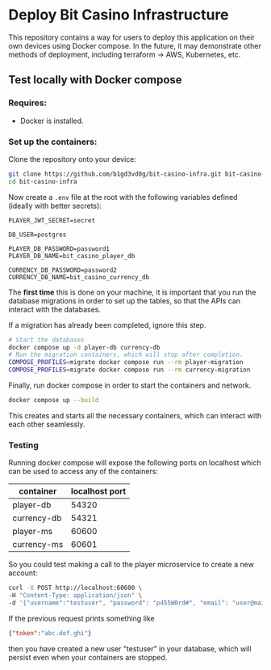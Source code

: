 # Deploy Bit Casino Infrastructure

This repository contains a way for users to deploy this application on their own devices using Docker compose. In the future, it may demonstrate other methods of deployment, including terraform -> AWS, Kubernetes, etc.

## Test locally with Docker compose

### Requires:
- Docker is installed.

### Set up the containers:

Clone the repository onto your device:

```bash
git clone https://github.com/b1gd3vd0g/bit-casino-infra.git bit-casino-infra
cd bit-casino-infra
```

Now create a `.env` file at the root with the following variables defined (ideally with better secrets):

```
PLAYER_JWT_SECRET=secret

DB_USER=postgres

PLAYER_DB_PASSWORD=password1
PLAYER_DB_NAME=bit_casino_player_db

CURRENCY_DB_PASSWORD=password2
CURRENCY_DB_NAME=bit_casino_currency_db
```

The **first time** this is done on your machine, it is important that you run the database migrations in order to set up the tables, so that the APIs can interact with the databases.

If a migration has already been completed, ignore this step.

```bash
# Start the databases
docker compose up -d player-db currency-db
# Run the migration containers, which will stop after completion.
COMPOSE_PROFILES=migrate docker compose run --rm player-migration
COMPOSE_PROFILES=migrate docker compose run --rm currency-migration
```

Finally, run docker compose in order to start the containers and network.

```bash
docker compose up --build
```

This creates and starts all the necessary containers, which can interact with each other seamlessly.

### Testing

Running docker compose will expose the following ports on localhost which can be used to access any of the containers:

container   | localhost port 
----------- | --------------
player-db   | 54320
currency-db | 54321
player-ms   | 60600
currency-ms | 60601

So you could test making a call to the player microservice to create a new account:

```bash
curl -X POST http://localhost:60600 \
-H "Content-Type: application/json" \
-d '{"username":"testuser", "password": "p455W0rd#", "email": "user@mail.com"}'
```

If the previous request prints something like

```json
{"token":"abc.def.ghi"}
``` 

then you have created a new user "testuser" in your database, which will
persist even when your containers are stopped.


